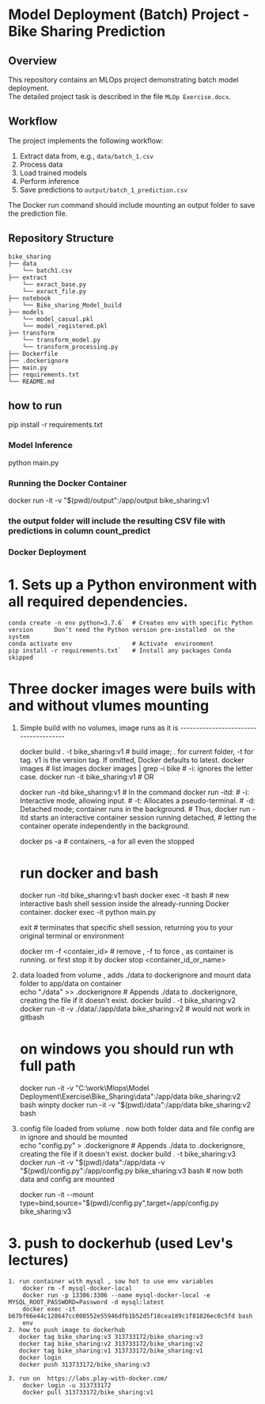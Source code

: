 # Model Deployment (Batch) Project - Bike Sharing Prediction

## Overview

This repository contains an MLOps project demonstrating batch model deployment.  
The detailed project task is described in the file `MLOp Exercise.docx`.

## Workflow

The project implements the following workflow:

1. Extract data from, e.g., `data/batch_1.csv`
2. Process data
3. Load trained models
4. Perform inference
5. Save predictions to `output/batch_1_prediction.csv`

The Docker run command should include mounting an output folder to save the prediction file.

## Repository Structure

```
bike_sharing
├── data
    └── batch1.csv
├── extract
    └── exract_base.py
    └── exract_file.py    
├── notebook
    └── Bike_sharing_Model_build
├── models
    └── model_casual.pkl
    └── model_registered.pkl    
├── transform
    └── transform_model.py
    └── transform_processing.py
├── Dockerfile
├── .dockerignore
├── main.py
├── requirements.txt
└── README.md
```

## how to run 
pip install -r requirements.txt

### Model Inference
python main.py


### Running the Docker Container

docker run -it -v "$(pwd)/output":/app/output bike_sharing:v1

### the output folder will include the resulting CSV file with predictions in column count_predict



### Docker Deployment

# 1. Sets up a Python environment with all required dependencies.
    conda create -n env python=3.7.6`  # Creates env with specific Python version      Don’t need the Python version pre-installed  on the system  
    conda activate env                 # Activate  environment                                          
    pip install -r requirements.txt`   # Install any packages Conda skipped            


# Three docker images were buils with and without vlumes mounting
  1. Simple build with no volumes, image runs as it is      --------------------------------------
  
      docker build . -t bike_sharing:v1               # build image;  . for current folder,  -t for tag. v1 is the version tag. If omitted, Docker defaults to latest. 
      docker images                                   # list images
      docker images  | grep -i bike                   # -i: ignores the letter case.
      docker run -it bike_sharing:v1                  # OR
      
      docker run -itd bike_sharing:v1                 #  In the command docker run -itd:
                                                      #    -i: Interactive mode, allowing input.
                                                      #    -t: Allocates a pseudo-terminal.
                                                      #    -d: Detached mode; container runs in the background.
                                                      # Thus, docker run -itd starts an interactive container session running detached,
                                                      # letting the container operate independently in the background.                                                   
  
      docker ps -a                                    # containers, -a for all even the stopped  
  
      # run docker and bash
      docker run -itd bike_sharing:v1 bash
      docker exec -it <container id> bash              # new interactive bash shell session inside the already-running Docker container.
      docker exec -it <container id> python main.py
  
      exit                                             # terminates that specific shell session, returning you to your original terminal or environment                      
  
      docker rm -f <contaier_id>                       # remove , -f to force , as container is running. or first stop it by 
      docker stop <container_id_or_name>
  
  
  2. data loaded from volume , adds ./data to dockerignore and mount data folder to app/data on container                         
     echo "./data" >> .dockerignore                            # Appends ./data to .dockerignore, creating the file if it doesn't exist.
     docker build . -t bike_sharing:v2
     docker run -it -v ./data/:/app/data bike_sharing:v2       # would not work in gitbash
     # on windows you should run wth full path
     docker run -it -v "C:\work\Mlops\Model Deployment\Exercise\Bike_Sharing\data":/app/data bike_sharing:v2 bash
     winpty docker run -it -v "$(pwd)/data":/app/data bike_sharing:v2 bash
  
  
  3. config file loaded from volume . now both folder data and file config are in ignore and should be mounted                        
     echo "config.py" > .dockerignore                  # Appends ./data to .dockerignore, creating the file if it doesn't exist.
     docker build . -t bike_sharing:v3
     docker run -it -v "$(pwd)/data":/app/data  -v "$(pwd)/config.py":/app/config.py  bike_sharing:v3 bash   # now both data and config are mounted
  
     docker run -it --mount type=bind,source="$(pwd)/config.py",target=/app/config.py bike_sharing:v3
  

# 3. push to dockerhub (used Lev's lectures)
    1. run container with mysql , sow hot to use env variables
        docker rm -f mysql-docker-local
        docker run -p 13306:3306 --name mysql-docker-local -e MYSQL_ROOT_PASSWORD=Password -d mysql:latest
        docker exec -it b67bf66e44c128647cc008552e55946dfb1b52d5f18cea189c1f81826ec0c5fd bash
        env
    2. how to push image to dockerhub
       docker tag bike_sharing:v3 313733172/bike_sharing:v3
       docker tag bike_sharing:v2 313733172/bike_sharing:v2
       docker tag bike_sharing:v1 313733172/bike_sharing:v1
       docker login 
       docker push 313733172/bike_sharing:v3

    3. run on  https://labs.play-with-docker.com/   
        docker login -u 313733172
        docker pull 313733172/bike_sharing:v1


